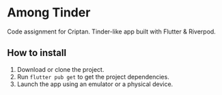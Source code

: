 # Among Tinder

Code assignment for Criptan. Tinder-like app built with Flutter & Riverpod.

## How to install
1. Download or clone the project.
2. Run `flutter pub get` to get the project dependencies.
3. Launch the app using an emulator or a physical device.
